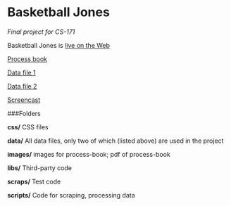 Basketball Jones
================

*Final project for CS-171*

Basketball Jones is [live on the Web](http://10rempatrick.com/basketball-jones/index.html)

[Process book](./process-book.md)

[Data file 1](./data/season-totals.csv')

[Data file 2](./data/box-scores-all.json')

[Screencast](http://youtu.be/E6E2sdxdsbU)

###Folders 

**css/** CSS files

**data/** All data files, only two of which (listed above) are used in the project

**images/** images for process-book; pdf of process-book

**libs/** Third-party code

**scraps/** Test code

**scripts/** Code for scraping, processing data
